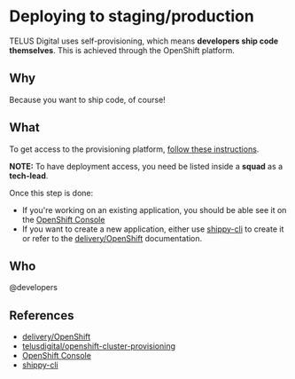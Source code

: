 # Deploying to staging/production

TELUS Digital uses self-provisioning, which means **developers ship code themselves**. This is achieved through the OpenShift platform.

## Why

Because you want to ship code, of course!

## What

To get access to the provisioning platform, [follow these instructions](https://github.com/telusdigital/openshift-cluster-provisioning).

**NOTE:** To have deployment access, you need be listed inside a **squad** as a **tech-lead**.

Once this step is done:

- If you're working on an existing application, you should be able see it on the [OpenShift Console](https://console.telusdigital.openshift.com/console/)
- If you want to create a new application, either use [shippy-cli](https://www.npmjs.com/package/@telusdigital/shippy-cli)
 to create it or refer to the [delivery/OpenShift](../delivery/openshift.md) documentation.

## Who

@developers

## References

- [delivery/OpenShift](../delivery/openshift.md)
-  [telusdigital/openshift-cluster-provisioning](https://github.com/telusdigital/openshift-cluster-provisioning)
- [OpenShift Console](https://console.telusdigital.openshift.com/console/)
- [shippy-cli](https://www.npmjs.com/package/@telusdigital/shippy-cli)
